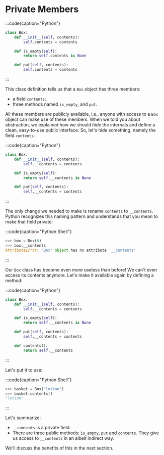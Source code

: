 # Private Members

:::code{caption="Python"}

```python
class Box:
    def __init__(self, contents):
        self.contents = contents

    def is_empty(self):
        return self.contents is None

    def put(self, contents):
        self.contents = contents
```

:::

This class definition tells us that a `Box` object has three members:

* a field `contents`;
* three methods named `is_empty`, and `put`.

All these members are publicly available, i.e., anyone with access to a `Box` object can make use of these members.
When we told you about abstraction, we explained how we should *hide* the internals and define a clean, easy-to-use public interface.
So, let's hide something, namely the field `contents`.

:::code{caption="Python"}

```python
class Box:
    def __init__(self, contents):
        self.__contents = contents

    def is_empty(self):
        return self.__contents is None

    def put(self, contents):
        self.__contents = contents
```

:::

The only change we needed to make is rename `contents` to `__contents`.
Python recognizes this naming pattern and understands that you mean to make that field private:

:::code{caption="Python Shell"}

```python
>>> box = Box(8)
>>> box.__contents
AttributeError: 'Box' object has no attribute '__contents'
```

:::

Our `Box` class has become even more useless than before!
We can't even access its contents anymore.
Let's make it available again by defining a method:

:::code{caption="Python"}

```python
class Box:
    def __init__(self, contents):
        self.__contents = contents

    def is_empty(self):
        return self.__contents is None

    def put(self, contents):
        self.__contents = contents

    def contents():
        return self.__contents
```

:::

Let's put it to use:

:::code{caption="Python Shell"}

```python
>>> basket = Box("lotion")
>>> basket.contents()
"lotion"
```

:::

Let's summarize:

* `__contents` is a private field.
* There are three public methods: `is_empty`, `put` and `contents`.
  They give us access to `__contents` in an albeit indirect way.

We'll discuss the benefits of this in the next section.

